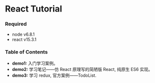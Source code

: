 # React Tutorial


### Required

* node v6.8.1
* react v15.3.1

### Table of Contents

* **demo1:** 入门学习案例。
* **demo2:** 学习笔记——仿 React 原理写的简陋版 React, 纯原生 ES6 实现。
* **demo3:** 学习 redux, 官方案例——TodoList.

